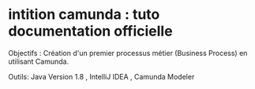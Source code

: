 # intition camunda : tuto documentation officielle 

Objectifs : Création d'un premier processus métier (Business Process) en utilisant Camunda.

Outils: Java Version 1.8 ,
IntelliJ IDEA ,
Camunda Modeler
